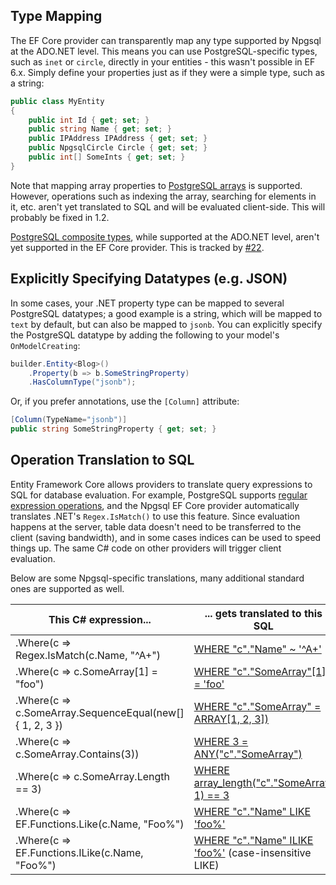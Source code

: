 ## Type Mapping

The EF Core provider can transparently map any type supported by Npgsql at the ADO.NET level. This means you can use PostgreSQL-specific types, such as `inet` or `circle`, directly in your entities - this wasn't possible in EF 6.x. Simply define your properties just as if they were a simple type, such as a string:

```c#
public class MyEntity
{
    public int Id { get; set; }
    public string Name { get; set; }
    public IPAddress IPAddress { get; set; }
    public NpgsqlCircle Circle { get; set; }
    public int[] SomeInts { get; set; }
}
```

Note that mapping array properties to [PostgreSQL arrays](https://www.postgresql.org/docs/current/static/arrays.html) is supported. However, operations such as indexing the array, searching for elements in it, etc. aren't yet translated to SQL and will be evaluated client-side. This will probably be fixed in 1.2.

[PostgreSQL composite types](https://www.postgresql.org/docs/current/static/rowtypes.html), while supported at the ADO.NET level, aren't yet supported in the EF Core provider. This is tracked by [#22](https://github.com/npgsql/Npgsql.EntityFrameworkCore.PostgreSQL/issues/22).

## Explicitly Specifying Datatypes (e.g. JSON)

In some cases, your .NET property type can be mapped to several PostgreSQL datatypes; a good example is a string, which will be mapped to `text` by default, but can also be mapped to `jsonb`. You can explicitly specify the PostgreSQL datatype by adding the following to your model's `OnModelCreating`:

```c#
builder.Entity<Blog>()
    .Property(b => b.SomeStringProperty)
    .HasColumnType("jsonb");
```

Or, if you prefer annotations, use the `[Column]` attribute:

```c#
[Column(TypeName="jsonb")]
public string SomeStringProperty { get; set; }
```

## Operation Translation to SQL

Entity Framework Core allows providers to translate query expressions to SQL for database evaluation. For example, PostgreSQL supports [regular expression operations](http://www.postgresql.org/docs/current/static/functions-matching.html#FUNCTIONS-POSIX-REGEXP), and the Npgsql EF Core provider automatically translates .NET's `Regex.IsMatch()` to use this feature. Since evaluation happens at the server, table data doesn't need to be transferred to the client (saving bandwidth), and in some cases indices can be used to speed things up. The same C# code on other providers will trigger client evaluation.

Below are some Npgsql-specific translations, many additional standard ones are supported as well.

| This C# expression...                                    | ... gets translated to this SQL |
|----------------------------------------------------------|---------------------------------|
| .Where(c => Regex.IsMatch(c.Name, "^A+")                 | [WHERE "c"."Name" ~ '^A+'](http://www.postgresql.org/docs/current/static/functions-matching.html#FUNCTIONS-POSIX-REGEXP)
| .Where(c => c.SomeArray[1] = "foo")                      | [WHERE "c"."SomeArray"[1] = 'foo'](https://www.postgresql.org/docs/current/static/arrays.html#ARRAYS-ACCESSING)
| .Where(c => c.SomeArray.SequenceEqual(new[] { 1, 2, 3 }) | [WHERE "c"."SomeArray" = ARRAY[1, 2, 3])](https://www.postgresql.org/docs/current/static/arrays.html)
| .Where(c => c.SomeArray.Contains(3))                     | [WHERE 3 = ANY("c"."SomeArray")](https://www.postgresql.org/docs/current/static/functions-comparisons.html#AEN21104)
| .Where(c => c.SomeArray.Length == 3)                     | [WHERE array_length("c"."SomeArray, 1) == 3](https://www.postgresql.org/docs/current/static/functions-array.html#ARRAY-FUNCTIONS-TABLE)
| .Where(c => EF.Functions.Like(c.Name, "Foo%")            | [WHERE "c"."Name" LIKE 'foo%'](https://www.postgresql.org/docs/current/static/functions-matching.html#FUNCTIONS-LIKE)
| .Where(c => EF.Functions.ILike(c.Name, "Foo%")           | [WHERE "c"."Name" ILIKE 'foo%'](https://www.postgresql.org/docs/current/static/functions-matching.html#FUNCTIONS-LIKE) (case-insensitive LIKE)

